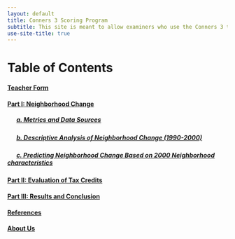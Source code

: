 ```yaml
---
layout: default
title: Conners 3 Scoring Program
subtitle: This site is meant to allow examiners who use the Conners 3 to score responses quickly in place of hand scoring.
use-site-title: true
---
```


# Table of Contents

#### [Teacher Form](https://github.com/ndavis4904/conners_score/blob/main/Pages/Teacher_Input.Rmd)
#### [Part I: Neighborhood Change](https://watts-college.github.io/project-cpp-528-2023s-team-04/pages/part-1a)

##### &ensp; &ensp; [a. Metrics and Data Sources](https://watts-college.github.io/project-cpp-528-2023s-team-04/pages/part-1a)
##### &ensp; &ensp; [b. Descriptive Analysis of Neighborhood Change (1990-2000)](https://watts-college.github.io/project-cpp-528-2023s-team-04/pages/part-1b)
##### &ensp; &ensp; [c. Predicting Neighborhood Change Based on 2000 Neighborhood characteristics](https://watts-college.github.io/project-cpp-528-2023s-team-04/pages/part-1c)
  
#### [Part II: Evaluation of Tax Credits](https://watts-college.github.io/project-cpp-528-2023s-team-04/pages/part-2)
#### [Part III: Results and Conclusion](https://watts-college.github.io/project-cpp-528-2023s-team-04/pages/Conclusion)
#### [References](https://watts-college.github.io/project-cpp-528-2023s-team-04/pages/References)
#### [About Us](https://watts-college.github.io/project-cpp-528-2023s-team-04/pages/About_Us)
